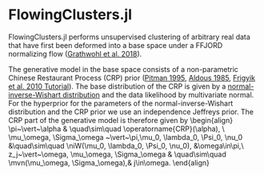 # FlowingClusters.jl

FlowingClusters.jl performs unsupervised clustering of arbitrary real data that have first been deformed into a base space under a FFJORD normalizing flow ([Grathwohl et al. 2018](https://arxiv.org/abs/1810.01367)).

The generative model in the base space consists of a non-parametric Chinese Restaurant Process (CRP) prior ([Pitman 1995](https://doi.org/10.1007%2FBF01213386), [Aldous 1985](https://doi.org/10.1007%2FBFb0099421), [Frigyik et al. 2010 Tutorial](https://web.archive.org/web/20190327085650/https://pdfs.semanticscholar.org/775e/5727f5df0cb9bf834af2ea2548a696c27a38.pdf)). The base distribution of the CRP is given by a [normal-inverse-Wishart distribution](https://en.wikipedia.org/wiki/Normal-inverse-Wishart_distribution) and the data likelihood by multivariate normal. For the hyperprior for the parameters of the normal-inverse-Wishart distribution and the CRP prior we use an independence Jeffreys prior. The CRP part of the generative model is therefore given by
\begin{align}
\pi~\vert~\alpha & \quad\sim\quad \operatorname{CRP}(\alpha), \\
\mu_\omega, \Sigma_\omega ~\vert~\pi,\mu_0, \lambda_0, \Psi_0, \nu_0 &\quad\sim\quad \niW(\mu_0, \lambda_0, \Psi_0, \nu_0), &\omega\in\pi,\\
z_j~\vert~\omega, \mu_\omega, \Sigma_\omega & \quad\sim\quad \mvn(\mu_\omega, \Sigma_\omega),& j\in\omega.
\end{align}